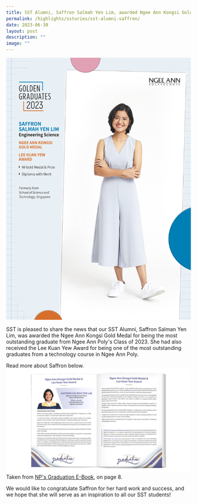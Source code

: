 ```yaml
---
title: SST Alumni, Saffron Salmah Yen Lim, awarded Ngee Ann Kongsi Gold Medal
permalink: /highlights/sstories/sst-alumni-saffron/
date: 2023-06-30
layout: post
description: ""
image: ""
---
```

![](/images/saffron%20salmah%20yen%20lim-2.png)

SST is pleased to share the news that our SST Alumni, Saffron Salman Yen Lim, was awarded the Ngee Ann Kongsi Gold Medal for being the most outstanding graduate from Ngee Ann Poly's Class of 2023. She had also received the Lee Kuan Yew Award for being one of the most outstanding graduates from a technology course in Ngee Ann Poly. 

Read more about Saffron below. 
![](/images/saffron%20np.png) Taken from [NP's Graduation E-Book](https://www.np.edu.sg/graduation/ebook), on page 8.

We would like to congratulate Saffron for her hard work and success, and we hope that she will serve as an inspiration to all our SST students!